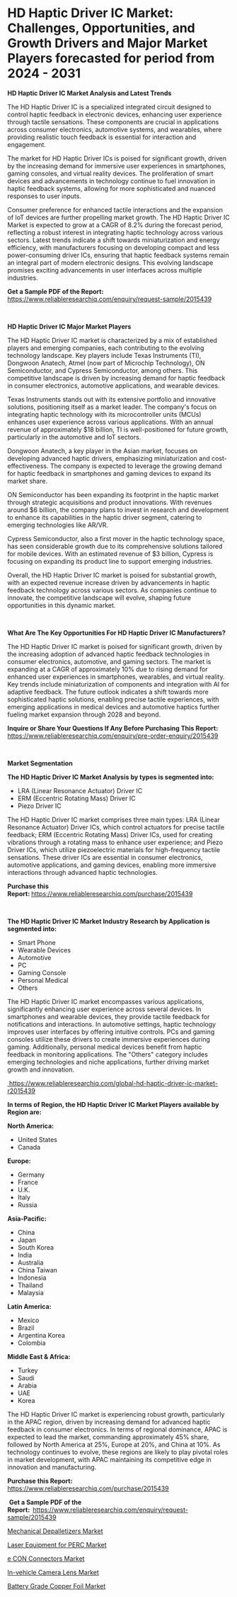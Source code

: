 <p><h1>HD Haptic Driver IC Market: Challenges, Opportunities, and Growth Drivers and Major Market Players forecasted for period from 2024 - 2031</h1></p><p><strong>HD Haptic Driver IC Market Analysis and Latest Trends</strong></p>
<p><p>The HD Haptic Driver IC is a specialized integrated circuit designed to control haptic feedback in electronic devices, enhancing user experience through tactile sensations. These components are crucial in applications across consumer electronics, automotive systems, and wearables, where providing realistic touch feedback is essential for interaction and engagement.</p><p>The market for HD Haptic Driver ICs is poised for significant growth, driven by the increasing demand for immersive user experiences in smartphones, gaming consoles, and virtual reality devices. The proliferation of smart devices and advancements in technology continue to fuel innovation in haptic feedback systems, allowing for more sophisticated and nuanced responses to user inputs.</p><p>Consumer preference for enhanced tactile interactions and the expansion of IoT devices are further propelling market growth. The HD Haptic Driver IC Market is expected to grow at a CAGR of 8.2% during the forecast period, reflecting a robust interest in integrating haptic technology across various sectors. Latest trends indicate a shift towards miniaturization and energy efficiency, with manufacturers focusing on developing compact and less power-consuming driver ICs, ensuring that haptic feedback systems remain an integral part of modern electronic designs. This evolving landscape promises exciting advancements in user interfaces across multiple industries.</p></p>
<p><strong>Get a Sample PDF of the Report:&nbsp;</strong> <a href="https://www.reliableresearchiq.com/enquiry/request-sample/2015439?utm_campaign=1611&utm_medium=2&utm_source=Github&utm_content=ia&utm_term=27102024&utm_id=hd-haptic-driver-ic">https://www.reliableresearchiq.com/enquiry/request-sample/2015439</a></p>
<p>&nbsp;</p>
<p><strong>HD Haptic Driver IC Major Market Players</strong></p>
<p><p>The HD Haptic Driver IC market is characterized by a mix of established players and emerging companies, each contributing to the evolving technology landscape. Key players include Texas Instruments (TI), Dongwoon Anatech, Atmel (now part of Microchip Technology), ON Semiconductor, and Cypress Semiconductor, among others. This competitive landscape is driven by increasing demand for haptic feedback in consumer electronics, automotive applications, and wearable devices.</p><p>Texas Instruments stands out with its extensive portfolio and innovative solutions, positioning itself as a market leader. The company's focus on integrating haptic technology with its microcontroller units (MCUs) enhances user experience across various applications. With an annual revenue of approximately $18 billion, TI is well-positioned for future growth, particularly in the automotive and IoT sectors.</p><p>Dongwoon Anatech, a key player in the Asian market, focuses on developing advanced haptic drivers, emphasizing miniaturization and cost-effectiveness. The company is expected to leverage the growing demand for haptic feedback in smartphones and gaming devices to expand its market share.</p><p>ON Semiconductor has been expanding its footprint in the haptic market through strategic acquisitions and product innovations. With revenues around $6 billion, the company plans to invest in research and development to enhance its capabilities in the haptic driver segment, catering to emerging technologies like AR/VR.</p><p>Cypress Semiconductor, also a first mover in the haptic technology space, has seen considerable growth due to its comprehensive solutions tailored for mobile devices. With an estimated revenue of $3 billion, Cypress is focusing on expanding its product line to support emerging industries.</p><p>Overall, the HD Haptic Driver IC market is poised for substantial growth, with an expected revenue increase driven by advancements in haptic feedback technology across various sectors. As companies continue to innovate, the competitive landscape will evolve, shaping future opportunities in this dynamic market.</p></p>
<p>&nbsp;</p>
<p><strong>What Are The Key Opportunities For HD Haptic Driver IC Manufacturers?</strong></p>
<p><p>The HD Haptic Driver IC market is poised for significant growth, driven by the increasing adoption of advanced haptic feedback technologies in consumer electronics, automotive, and gaming sectors. The market is expanding at a CAGR of approximately 10% due to rising demand for enhanced user experiences in smartphones, wearables, and virtual reality. Key trends include miniaturization of components and integration with AI for adaptive feedback. The future outlook indicates a shift towards more sophisticated haptic solutions, enabling precise tactile experiences, with emerging applications in medical devices and automotive haptics further fueling market expansion through 2028 and beyond.</p></p>
<p><strong>Inquire or Share Your Questions If Any Before Purchasing This Report:</strong> <a href="https://www.reliableresearchiq.com/enquiry/pre-order-enquiry/2015439?utm_campaign=1611&utm_medium=2&utm_source=Github&utm_content=ia&utm_term=27102024&utm_id=hd-haptic-driver-ic">https://www.reliableresearchiq.com/enquiry/pre-order-enquiry/2015439</a></p>
<p>&nbsp;</p>
<p><strong>Market Segmentation</strong></p>
<p><strong>The HD Haptic Driver IC Market Analysis by types is segmented into:</strong></p>
<p><ul><li>LRA (Linear Resonance Actuator) Driver IC</li><li>ERM (Eccentric Rotating Mass) Driver IC</li><li>Piezo Driver IC</li></ul></p>
<p><p>The HD Haptic Driver IC market comprises three main types: LRA (Linear Resonance Actuator) Driver ICs, which control actuators for precise tactile feedback; ERM (Eccentric Rotating Mass) Driver ICs, used for creating vibrations through a rotating mass to enhance user experience; and Piezo Driver ICs, which utilize piezoelectric materials for high-frequency tactile sensations. These driver ICs are essential in consumer electronics, automotive applications, and gaming devices, enabling more immersive interactions through advanced haptic technologies.</p></p>
<p><strong>Purchase this Report:&nbsp;</strong><a href="https://www.reliableresearchiq.com/purchase/2015439?utm_campaign=1611&utm_medium=2&utm_source=Github&utm_content=ia&utm_term=27102024&utm_id=hd-haptic-driver-ic">https://www.reliableresearchiq.com/purchase/2015439</a></p>
<p>&nbsp;</p>
<p><strong>The HD Haptic Driver IC Market Industry Research by Application is segmented into:</strong></p>
<p><ul><li>Smart Phone</li><li>Wearable Devices</li><li>Automotive</li><li>PC</li><li>Gaming Console</li><li>Personal Medical</li><li>Others</li></ul></p>
<p><p>The HD Haptic Driver IC market encompasses various applications, significantly enhancing user experience across several devices. In smartphones and wearable devices, they provide tactile feedback for notifications and interactions. In automotive settings, haptic technology improves user interfaces by offering intuitive controls. PCs and gaming consoles utilize these drivers to create immersive experiences during gaming. Additionally, personal medical devices benefit from haptic feedback in monitoring applications. The "Others" category includes emerging technologies and niche applications, further driving market growth and innovation.</p></p>
<p><a href="https://www.reliableresearchiq.com/global-hd-haptic-driver-ic-market-r2015439?utm_campaign=1611&utm_medium=2&utm_source=Github&utm_content=ia&utm_term=27102024&utm_id=hd-haptic-driver-ic">&nbsp;https://www.reliableresearchiq.com/global-hd-haptic-driver-ic-market-r2015439</a></p>
<p><strong>In terms of Region, the HD Haptic Driver IC Market Players available by Region are:</strong></p>
<p>
    <p> <strong> North America: </strong>
        <ul>
            <li>United States</li>
            <li>Canada</li>
        </ul>
        </p> 
    <p> <strong> Europe: </strong>
        <ul>
            <li>Germany</li>
            <li>France</li>
            <li>U.K.</li>
            <li>Italy</li>
            <li>Russia</li>
        </ul>
        </p> 
    <p> <strong> Asia-Pacific: </strong>
        <ul>
            <li>China</li>
            <li>Japan</li>
            <li>South Korea</li>
            <li>India</li>
            <li>Australia</li>
            <li>China Taiwan</li>
            <li>Indonesia</li>
            <li>Thailand</li>
            <li>Malaysia</li>
        </ul>
        </p> 
    <p> <strong> Latin America: </strong>
        <ul>
            <li>Mexico</li>
            <li>Brazil</li>
            <li>Argentina Korea</li>
            <li>Colombia</li>
        </ul>
        </p> 
    <p> <strong> Middle East & Africa: </strong>
        <ul>
            <li>Turkey</li>
            <li>Saudi</li>
            <li>Arabia</li>
            <li>UAE</li>
            <li>Korea</li>
        </ul>
    </p>
    </p>
<p><p>The HD Haptic Driver IC market is experiencing robust growth, particularly in the APAC region, driven by increasing demand for advanced haptic feedback in consumer electronics. In terms of regional dominance, APAC is expected to lead the market, commanding approximately 45% share, followed by North America at 25%, Europe at 20%, and China at 10%. As technology continues to evolve, these regions are likely to play pivotal roles in market development, with APAC maintaining its competitive edge in innovation and manufacturing.</p></p>
<p><strong>Purchase this Report: </strong><a href="https://www.reliableresearchiq.com/purchase/2015439?utm_campaign=1611&utm_medium=2&utm_source=Github&utm_content=ia&utm_term=27102024&utm_id=hd-haptic-driver-ic">https://www.reliableresearchiq.com/purchase/2015439</a></p>
<p>&nbsp;<strong>Get a Sample PDF of the Report:&nbsp;&nbsp;</strong><a href="https://www.reliableresearchiq.com/enquiry/request-sample/2015439?utm_campaign=1611&utm_medium=2&utm_source=Github&utm_content=ia&utm_term=27102024&utm_id=hd-haptic-driver-ic">https://www.reliableresearchiq.com/enquiry/request-sample/2015439</a></p>
<p><strong></strong></p>
<p><p><a href="https://www.linkedin.com/pulse/market-forecasting-change-global-mechanical-depalletizers-mdvkf?utm_campaign=1611&utm_medium=2&utm_source=Github&utm_content=ia&utm_term=27102024&utm_id=hd-haptic-driver-ic">Mechanical Depalletizers Market</a></p><p><a href="https://www.linkedin.com/pulse/laser-equipment-perc-market-refracting-trends-consumer-j5q7e?utm_campaign=1611&utm_medium=2&utm_source=Github&utm_content=ia&utm_term=27102024&utm_id=hd-haptic-driver-ic">Laser Equipment for PERC Market</a></p><p><a href="https://github.com/nicoletavirag/Market-Research-Report-List-5/blob/main/e-con-connectors-market.md?utm_campaign=1611&utm_medium=2&utm_source=Github&utm_content=ia&utm_term=27102024&utm_id=hd-haptic-driver-ic">e CON Connectors Market</a></p><p><a href="https://www.linkedin.com/pulse/in-vehicle-camera-lens-market-pulse-127-expansion-blueprint-serse?utm_campaign=1611&utm_medium=2&utm_source=Github&utm_content=ia&utm_term=27102024&utm_id=hd-haptic-driver-ic">In-vehicle Camera Lens Market</a></p><p><a href="https://www.linkedin.com/pulse/battery-grade-copper-foil-market-ecosystem-competitive-vpt9f?utm_campaign=1611&utm_medium=2&utm_source=Github&utm_content=ia&utm_term=27102024&utm_id=hd-haptic-driver-ic">Battery Grade Copper Foil Market</a></p></p>